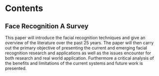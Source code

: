 # Contents

## Face Recognition A Survey
This paper will introduce the facial recognition techniques and give an overview of the literature over the past 25 years. 
The paper will then carry out the primary objective of presenting the current and emerging facial recognition research and applications
as well as the issues encounter for both research and real world application. Furthermore a critical analysis of the benefits and limitations 
of the current systems and future work is presented. 
